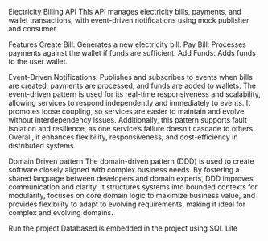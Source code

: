Electricity Billing API
This API manages electricity bills, payments, and wallet transactions, with event-driven notifications using mock publisher and consumer.

Features
Create Bill: Generates a new electricity bill.
Pay Bill: Processes payments against the wallet if funds are sufficient.
Add Funds: Adds funds to the user wallet.

Event-Driven Notifications: Publishes and subscribes to events when bills are created, payments are processed, and funds are added to wallets.
The event-driven pattern is used for its real-time responsiveness and scalability, allowing services to respond independently and immediately to events. 
It promotes loose coupling, so services are easier to maintain and evolve without interdependency issues. Additionally, this pattern supports fault isolation and resilience, as one service’s failure doesn’t cascade to others. Overall, it enhances flexibility, responsiveness, and cost-efficiency in distributed systems.

Domain Driven pattern 
The domain-driven pattern (DDD) is used to create software closely aligned with complex business needs. By fostering a shared language between developers and domain experts, DDD improves communication and clarity. It structures systems into bounded contexts for modularity, focuses on core domain logic to maximize business value, and provides flexibility to adapt to evolving requirements, making it ideal for complex and evolving domains.

Run the project Databased is embedded in the project using SQL Lite 



